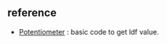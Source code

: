 ## reference
- [Potentiometer](https://www.instructables.com/ESP8266-Using-PWM-With-Potentiometer/) : basic code to get ldf value.